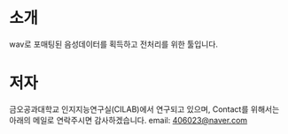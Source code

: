 # 소개
wav로 포매팅된 음성데이터를 획득하고 전처리를 위한 툴입니다.

# 저자
금오공과대학교 인지지능연구실(CILAB)에서 연구되고 있으며, Contact를 위해서는 아래의 메일로 연락주시면 감사하겠습니다.
email: 406023@naver.com
